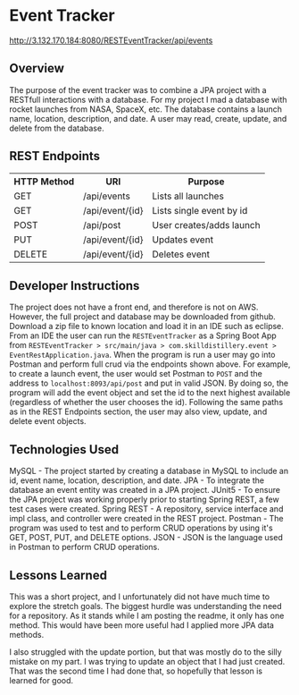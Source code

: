 # Event Tracker

http://3.132.170.184:8080/RESTEventTracker/api/events

## Overview

The purpose of the event tracker was to combine a JPA project with a RESTfull interactions with a database.  For my project I mad a database with rocket launches from NASA, SpaceX, etc.  The database contains a launch name, location, description, and date.  A user may read, create, update, and delete from the database.

## REST Endpoints
<table>
<tr>
<th>HTTP Method</th>
<th>URI</th>
<th>Purpose</th>
</tr>

<tr>
<td>GET</td>
<td>/api/events</td>
<td>Lists all launches</td>
</tr>

<tr>
<td>GET</td>
<td>/api/event/{id}</td>
<td>Lists single event by id</td>
</tr>


<tr>
<td>POST</td>
<td>/api/post</td>
<td>User creates/adds launch</td>
</tr>


<tr>
<td>PUT</td>
<td>/api/event/{id}</td>
<td>Updates event</td>
</tr>

<tr>
<td>DELETE</td>
<td>/api/event/{id}</td>
<td>Deletes event</td>
</tr>

</table>


## Developer Instructions
The project does not have a front end, and therefore is not on AWS.  However, the full project and database may be downloaded from github.  Download a zip file to known location and load it in an IDE such as eclipse.  From an IDE the user can run the `RESTEventTracker` as a Spring Boot App from `RESTEventTracker > src/main/java > com.skilldistillery.event > EventRestApplication.java`.  When the program is run a user may go into Postman and perform full crud via the endpoints shown above.  For example, to create a launch event, the user would set Postman to `POST` and the address to `localhost:8093/api/post` and put in valid JSON.  By doing so, the program will add the event object and set the id to the next highest available (regardless of whether the user chooses the id).  Following the same paths as in the REST Endpoints section, the user may also view, update, and delete event objects.


## Technologies Used
MySQL - The project started by creating a database in MySQL to include an id, event name, location, description, and date.
JPA - To integrate the database an event entity was created in a JPA project.
JUnit5 - To ensure the JPA project was working properly prior to starting Spring REST, a few test cases were created.
Spring REST - A repository, service interface and impl class, and controller were created in the REST project.
Postman - The program was used to test and to perform CRUD operations by using it's GET, POST, PUT, and DELETE options.
JSON - JSON is the language used in Postman to perform CRUD operations.


## Lessons Learned
This was a short project, and I unfortunately did not have much time to explore the stretch goals.  The biggest hurdle was understanding the need for a repository.  As it stands while I am posting the readme, it only has one method.  This would have been more useful had I applied more JPA data methods.

I also struggled with the update portion, but that was mostly do to the silly mistake on my part.  I was trying to update an object that I had just created.  That was the second time I had done that, so hopefully that lesson is learned for good.
